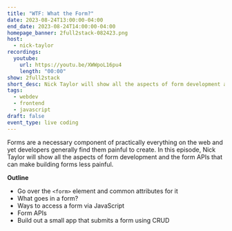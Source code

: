 ```yaml
---
title: "WTF: What the Form?"
date: 2023-08-24T13:00:00-04:00
end_date: 2023-08-24T14:00:00-04:00
homepage_banner: 2full2stack-082423.png
host:
  - nick-taylor
recordings:
  youtube:
    url: https://youtu.be/XWWpoL16pu4
    length: "00:00"
show: 2full2stack
short_desc: Nick Taylor will show all the aspects of form development and the form APIs that can make building forms less painful.
tags:
  - webdev
  - frontend
  - javascript
draft: false
event_type: live coding
---
```


Forms are a necessary component of practically everything on the web and yet developers generally find them painful to create. In this episode, Nick Taylor will show all the aspects of form development and the form APIs that can make building forms less painful.

**Outline**

* Go over the `<form>` element and common attributes for it
* What goes in a form?
* Ways to access a form via JavaScript
* Form APIs
* Build out a small app that submits a form using CRUD